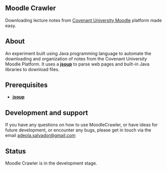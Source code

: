 ## Moodle Crawler
Downloading lecture notes from [Covenant University Moodle](http://moodle.covenantuniversity.edu.ng) platform made easy.

## About
An experiment built using Java programming language to automate the downloading and organization of notes from the Covenant University Moodle Platform. It uses a **[jsoup](https://jsoup.org)** to parse web pages and built-in Java libraries to download files.

## Prerequisites
- **[jsoup](https://jsoup.org)**

## Development and support
If you have any questions on how to use MoodleCrawler, or have ideas for future development, or encounter any bugs, please get in touch via the email adeola.salvador@gmail.com

## Status
Moodle Crawler is in the development stage.